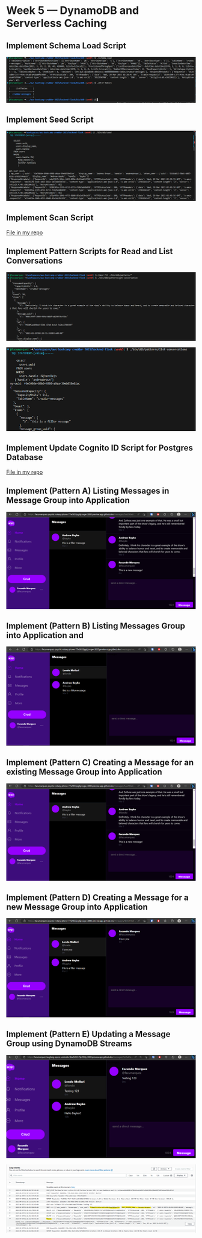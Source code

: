 # Week 5 — DynamoDB and Serverless Caching

## Implement Schema Load Script

![](img/week5-schema-load-script-working.png)

## Implement Seed Script

![](img/week5-ddb-seed-script-working.png)

## Implement Scan Script

[File in my repo](https://github.com/facumarquez/aws-bootcamp-cruddur-2023/blob/main/backend-flask/bin/ddb/scan)

## Implement Pattern Scripts for Read and List Conversations

![](img/week5-ddb-get-conversation-script-working.png)

![](img/week5-ddb-list-conversations-script-working.png)

## Implement Update Cognito ID Script for Postgres Database

[File in my repo](https://github.com/facumarquez/aws-bootcamp-cruddur-2023/blob/main/backend-flask/db/sql/users/uuid_from_cognito_user_id.sql)

## Implement (Pattern A) Listing Messages in Message Group into Application

![](img/week5-app-post-new-message.png)

## Implement (Pattern B) Listing Messages Group into Application and 

![](img/week5-app-new-message-group.png)

## Implement (Pattern C) Creating a Message for an existing Message Group into Application

![](img/week5-app-post-new-message.png)

## Implement (Pattern D) Creating a Message for a new Message Group into Application

![](img/week5-updating-message-new-message-group.png)

## Implement (Pattern E) Updating a Message Group using DynamoDB Streams

![](img/week5-dynamodb-streams-2.png)

![](img/week5-dynamodb-lambda-log-ok.png)